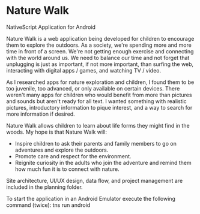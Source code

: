 # Nature Walk
NativeScript Application for Android

Nature Walk is a web application being developed for children to encourage them to explore the outdoors. As a society, we're spending more and more time in front of a screen. We're not getting enough exercise and connecting with the world around us. We need to balance our time and not forget that unplugging is just as important, if not more important, than surfing the web, interacting with digital apps / games, and watching TV / video.

As I researched apps for nature exploration and children, I found them to be too juvenile, too advanced, or only available on certain devices. There weren't many apps for children who would benefit from more than pictures and sounds but aren't ready for all text. I wanted something with realistic pictures, introductory information to pique interest, and a way to search for more information if desired.

Nature Walk allows children to learn about life forms they might find in the woods. My hope is that Nature Walk will:
* Inspire children to ask their parents and family members to go on adventures and explore the outdoors.
* Promote care and respect for the environment.
* Reignite curiosity in the adults who join the adventure and remind them how much fun it is to connect with nature.



Site architecture, UI/UX design, data flow, and project management are included in the planning folder.

To start the application in an Android Emulator execute the following command (twice):
tns run android